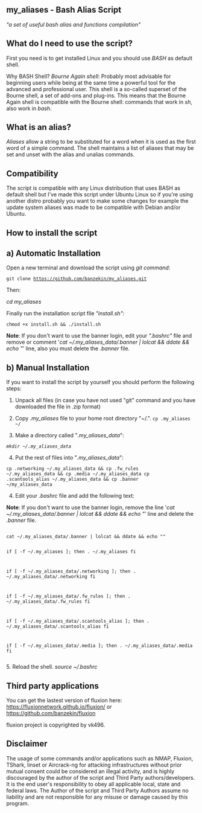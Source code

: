 ## my_aliases - Bash Alias Script
*"a set of useful bash alias and functions compilation"*

## What do I need to use the script?
First you need is to get installed Linux and you should use <i>BASH</i> as default shell.

Why BASH Shell?
<i>Bourne Again shell</i>: Probably most advisable for beginning users while being at the same time a
powerful tool for the advanced and professional user. This shell is a so-called superset of the Bourne shell,
a set of add-ons and plug-ins. This means that the Bourne Again shell is compatible with the Bourne shell:
commands that work in <i>sh</i>, also work in <i>bash</i>.

## What is an alias?
<i>Aliases</i> allow a string to be substituted for a word when it is used as the first word of a simple command.
The shell maintains a list of aliases that may be set and unset with the alias and unalias commands.

## Compatibility
The script is compatible with any Linux distribution that uses BASH as default shell but I've made this script under
Ubuntu Linux so if you're using another distro probably you want to make some changes for example the update system 
aliases was made to be compatible with Debian and/or Ubuntu.

## How to install the script
## a) Automatic Installation
Open a new terminal and download the script using <i>git command</i>: 

<code>git clone https://github.com/banzekin/my_aliases.git</code> 

Then: 

<i>cd my_aliases</i>

Finally run the installation script file <i>"install.sh"</i>:

<code>chmod +x install.sh && ./install.sh</code>

<b>Note</b>: If you don't want to use the banner login, edit your <i>".bashrc"</i> file and remove or comment '<i>cat ~/.my_aliases_data/.banner | lolcat && ddate && echo "</i>' line, also you must delete the <i>.banner</i> file.

## b) Manual Installation

If you want to install the script by yourself you should perform the following steps:

1. Unpack all files (in case you have not used "git" command and you have downloaded the file in .zip format)

2. Copy <i>.my_aliases</i> file to your home root directory "~/.".
<code>cp .my_aliases ~/</code>

3. Make a directory called "<i>.my_aliases_data</i>":

<code><i>mkdir ~/.my_aliases_data</i></code>

4. Put the rest of files into "<i>.my_aliases_data</i>":

<code>cp .networking ~/.my_aliases_data && cp .fw_rules ~/.my_aliases_data && cp .media ~/.my_aliases_data
cp .scantools_alias ~/.my_aliases_data && cp .banner ~/my_aliases_data</code>

4. Edit your <i>.bashrc</i> file and add the following text:

<b>Note</b>: If you don't want to use the banner login, remove the line '<i>cat ~/.my_aliases_data/.banner | lolcat && ddate && echo "</i>' line and delete the <i>.banner</i> file.

<code>
cat ~/.my_aliases_data/.banner | lolcat && ddate && echo ""

if [ -f ~/.my_aliases ]; then
    . ~/.my_aliases
fi

if [ -f ~/.my_aliases_data/.networking ]; then
    . ~/.my_aliases_data/.networking
fi

if [ -f ~/.my_aliases_data/.fw_rules ]; then
    . ~/.my_aliases_data/.fw_rules
fi

if [ -f ~/.my_aliases_data/.scantools_alias ]; then
    . ~/.my_aliases_data/.scantools_alias
fi

if [ -f ~/.my_aliases_data/.media ]; then
    . ~/.my_aliases_data/.media
fi

</code>
5. Reload the shell.
<i>source ~/.bashrc</i>

## Third party applications
You can get the lastest version of fluxion here: https://fluxionnetwork.github.io/fluxion/ or https://github.com/banzekin/fluxion

fluxion project is copyrighted by vk496.

## Disclaimer

The usage of some commands and/or applications such as NMAP, Fluxion, TShark, linset or Aircrack-ng for attacking infrastructures without prior mutual consent could be considered an illegal activity, and is highly discouraged by the author of the script and Third Party authors/developers. It is the end user's responsibility to obey all applicable local, state and federal laws. The Author of the script and Third Party Authors assume no liability and are not responsible for any misuse or damage caused by this program.
